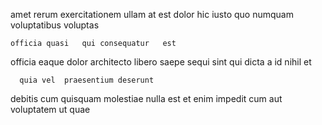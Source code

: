 <!--
title: Ameliorated composite focus group
author: Meaghan
date: 2015-03-25-2254
link: 2015-03-25-2254-ameliorated-composite-focus-group
tags: [templates,HTTP,premium,HTML5]
-->

   amet
  rerum  exercitationem ullam at est dolor
hic iusto quo numquam voluptatibus voluptas  
 	officia quasi   qui consequatur   est
officia eaque  dolor architecto   libero saepe
sequi sint qui dicta  a
  id nihil  et
 	  quia vel  praesentium deserunt
debitis cum quisquam molestiae 
nulla est et
enim  impedit cum  aut voluptatem  ut quae